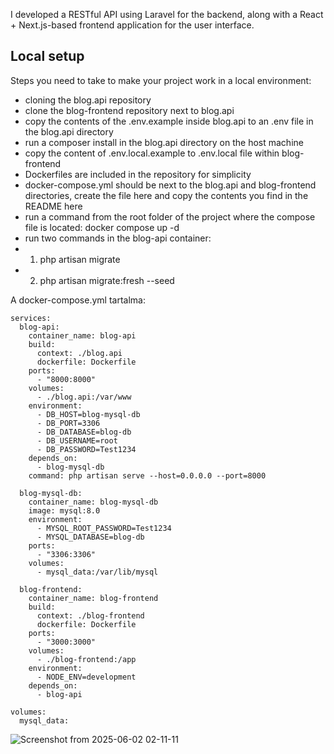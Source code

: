 I developed a RESTful API using Laravel for the backend, along with a React + Next.js-based frontend application for the user interface.

## Local setup

Steps you need to take to make your project work in a local environment:

- cloning the blog.api repository
- clone the blog-frontend repository next to blog.api
- copy the contents of the .env.example inside blog.api to an .env file in the blog.api directory
- run a composer install in the blog.api directory on the host machine
- copy the content of .env.local.example to .env.local file within blog-frontend
- Dockerfiles are included in the repository for simplicity
- docker-compose.yml should be next to the blog.api and blog-frontend directories, create the file here and copy the contents you find in the README here
- run a command from the root folder of the project where the compose file is located: docker compose up -d
- run two commands in the blog-api container:
- 1. php artisan migrate
- 2. php artisan migrate:fresh --seed


A docker-compose.yml tartalma:
```
services:
  blog-api:
    container_name: blog-api
    build:
      context: ./blog.api
      dockerfile: Dockerfile
    ports:
      - "8000:8000"
    volumes:
      - ./blog.api:/var/www
    environment:
      - DB_HOST=blog-mysql-db
      - DB_PORT=3306
      - DB_DATABASE=blog-db
      - DB_USERNAME=root
      - DB_PASSWORD=Test1234
    depends_on:
      - blog-mysql-db
    command: php artisan serve --host=0.0.0.0 --port=8000

  blog-mysql-db:
    container_name: blog-mysql-db
    image: mysql:8.0
    environment:
      - MYSQL_ROOT_PASSWORD=Test1234
      - MYSQL_DATABASE=blog-db
    ports:
      - "3306:3306"
    volumes:
      - mysql_data:/var/lib/mysql
      
  blog-frontend:
    container_name: blog-frontend
    build:
      context: ./blog-frontend
      dockerfile: Dockerfile
    ports:
      - "3000:3000"
    volumes:
      - ./blog-frontend:/app
    environment:
      - NODE_ENV=development
    depends_on:
      - blog-api

volumes:
  mysql_data:
```
![Screenshot from 2025-06-02 02-11-11](https://github.com/user-attachments/assets/60285645-fb3a-4384-9090-adf40344fa63)
